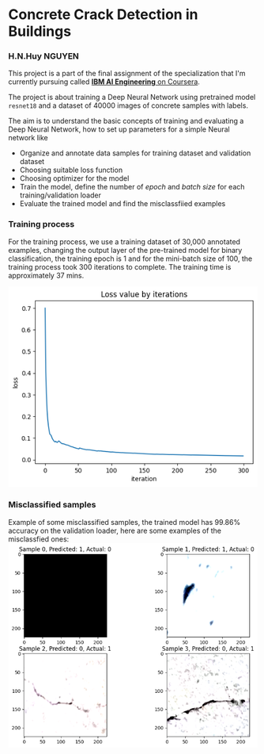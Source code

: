 # Concrete Crack Detection in Buildings
### H.N.Huy NGUYEN

This project is a part of the final assignment of the specialization that I'm currently pursuing called [**IBM AI Engineering** on Coursera]("https://www.coursera.org/professional-certificates/ai-engineer").

The project is about training a Deep Neural Network using pretrained model <code>resnet18</code> and a dataset of 40000 images of concrete samples with labels.

The aim is to understand the basic concepts of training and evaluating a Deep Neural Network, how to set up parameters for a simple Neural network like
<ul>
  <li>Organize and annotate data samples for training dataset and validation dataset</li>
  <li>Choosing suitable loss function </li>
  <li>Choosing optimizer for the model</li>
  <li>Train the model, define the number of <i>epoch</i> and <i>batch size</i> for each training/validation loader</li>
  <li>Evaluate the trained model and find the misclassfiied examples</li>
</ul>

### Training process
For the training process, we use a training dataset of 30,000 annotated examples, changing the output layer of the pre-trained model for binary classification, the training epoch is 1 and for the mini-batch size of 100, the training process took 300 iterations to complete. The training time is approximately 37 mins.

![alt text](https://github.com/nhathuy25/ConcreteCrackClassification/blob/main/imgs/loss_by_iteration.png)


### Misclassified samples
Example of some misclassified samples, the trained model has 99.86% accuracy on the validation loader, here are some examples of the misclassfied ones:
![alt text](https://github.com/nhathuy25/ConcreteCrackClassification/blob/main/imgs/misclassifed_samples.png)
